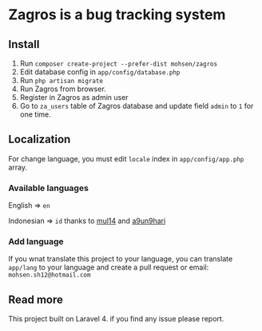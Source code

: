 # Zagros is a bug tracking system

## Install
1. Run ```composer create-project --prefer-dist mohsen/zagros```
2. Edit database config in ```app/config/database.php```
3. Run ```php artisan migrate```
4. Run Zagros from browser.
5. Register in Zagros as admin user
6. Go to ```za_users``` table of Zagros database and update field ```admin``` to ```1``` for one time.

## Localization
For change language, you must edit ```locale``` index in ```app/config/app.php``` array.

### Available languages
English    => ```en```

Indonesian => ```id``` thanks to [mul14](https://github.com/mul14) and [a9un9hari](https://github.com/a9un9hari)

### Add language
If you wnat translate this project to your language, you can translate ```app/lang``` to your language and create a pull request or email: ```mohsen.sh12@hotmail.com```

## Read more
This project built on Laravel 4. if you find any issue please report.

